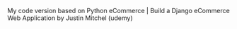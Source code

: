 My code version based on Python eCommerce | Build a Django eCommerce Web Application by Justin Mitchel (udemy)